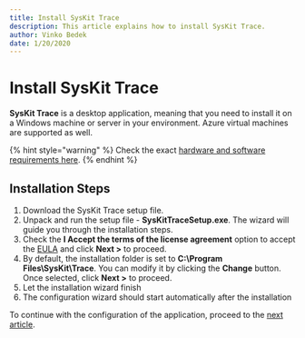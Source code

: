 ```yaml
---
title: Install SysKit Trace
description: This article explains how to install SysKit Trace.
author: Vinko Bedek
date: 1/20/2020
---
```


# Install SysKit Trace

**SysKit Trace** is a desktop application, meaning that you need to install it on a Windows machine or server in your environment. Azure virtual machines are supported as well.

{% hint style="warning" %}
Check the exact [hardware and software requirements here](../requirements/system-requirements.md).
{% endhint %}

## Installation Steps

1. Download the SysKit Trace setup file.
2. Unpack and run the setup file - **SysKitTraceSetup.exe**. The wizard will guide you through the installation steps.
3. Check the **I Accept the terms of the license agreement** option to accept the [EULA](https://www.syskit.com/eula/) and click **Next &gt;** to proceed.
4. By default, the installation folder is set to **C:\Program Files\SysKit\Trace**. You can modify it by clicking the **Change** button. Once selected, click **Next &gt;** to proceed. 
5. Let the installation wizard finish
6. The configuration wizard should start automatically after the installation

To continue with the configuration of the application, proceed to the [next article](configure-syskit-trace.md).


